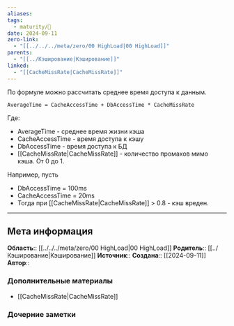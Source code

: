 ```yaml
---
aliases: 
tags:
  - maturity/🌱
date: 2024-09-11
zero-link:
  - "[[../../../meta/zero/00 HighLoad|00 HighLoad]]"
parents:
  - "[[../Кэширование|Кэширование]]"
linked:
  - "[[CacheMissRate|CacheMissRate]]"
---
```

По формуле можно рассчитать среднее время доступа к данным.

```
AverageTime = CacheAccessTime + DbAccessTime * CacheMissRate
```

Где:
- AverageTime - среднее время жизни кэша
- CacheAccessTime - время доступа к кэшу
- DbAccessTime - время доступа к БД
- [[CacheMissRate|CacheMissRate]] - количество промахов мимо кэша. От 0 до 1.

Например, пусть
- DbAccessTime = 100ms
- CacheAccessTime = 20ms
- Тогда при [[CacheMissRate|CacheMissRate]] > 0.8 - кэш вреден.

***
## Мета информация
**Область**:: [[../../../meta/zero/00 HighLoad|00 HighLoad]]
**Родитель**:: [[../Кэширование|Кэширование]]
**Источник**:: 
**Создана**:: [[2024-09-11]]
**Автор**:: 
### Дополнительные материалы
- [[CacheMissRate|CacheMissRate]]
### Дочерние заметки
<!-- QueryToSerialize: LIST FROM [[]] WHERE contains(Родитель, this.file.link) or contains(parents, this.file.link) -->
